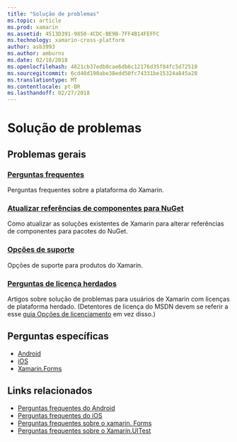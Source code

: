 ```yaml
---
title: "Solução de problemas"
ms.topic: article
ms.prod: xamarin
ms.assetid: 4513D391-9850-4CDC-BE9B-7FF4B14FEFFC
ms.technology: xamarin-cross-platform
author: asb3993
ms.author: amburns
ms.date: 02/18/2018
ms.openlocfilehash: 4821cb37edb0cae6db6c12176d35f84fc5d72510
ms.sourcegitcommit: 6cd40d190abe38edd50fc74331be15324a845a28
ms.translationtype: MT
ms.contentlocale: pt-BR
ms.lasthandoff: 02/27/2018
---
```

# <a name="troubleshooting"></a>Solução de problemas

## <a name="general-issues"></a>Problemas gerais
### <a name="frequently-asked-questionsquestionsindexmd"></a>[Perguntas frequentes](questions/index.md)

Perguntas frequentes sobre a plataforma do Xamarin.

### <a name="updating-component-references-to-nugetcomponent-nugetmd"></a>[Atualizar referências de componentes para NuGet](component-nuget.md)

Como atualizar as soluções existentes de Xamarin para alterar referências de componentes para pacotes do NuGet.

### <a name="support-optionssupport-optionsmd"></a>[Opções de suporte](support-options.md)

Opções de suporte para produtos do Xamarin.

### <a name="legacy-license-questionslegacy-licensesindexmd"></a>[Perguntas de licença herdados](legacy-licenses/index.md)

Artigos sobre solução de problemas para usuários de Xamarin com licenças de plataforma herdado. (Detentores de licença do MSDN devem se referir a esse [guia Opções de licenciamento](~/cross-platform/get-started/requirements.md) em vez disso.)

## <a name="product-specific-questions"></a>Perguntas específicas

- [Android](~/android/troubleshooting/questions/index.md)
- [iOS](~/ios/troubleshooting/questions/index.md)
- [Xamarin.Forms](~/xamarin-forms/troubleshooting/questions/index.md)



## <a name="related-links"></a>Links relacionados

- [Perguntas frequentes do Android](~/android/troubleshooting/questions/index.md)
- [Perguntas frequentes do iOS](~/ios/troubleshooting/questions/index.md)
- [Perguntas frequentes sobre o xamarin. Forms](~/xamarin-forms/troubleshooting/questions/index.md)
- [Perguntas frequentes sobre o Xamarin.UITest](https://developer.xamarin.com~/testcloud/uitest/questions/)
